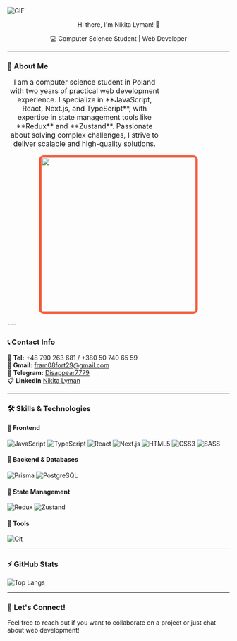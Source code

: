 ![GIF](https://user-images.githubusercontent.com/74038190/225813708-98b745f2-7d22-48cf-9150-083f1b00d6c9.gif)

<p align="center">
  Hi there, I'm Nikita Lyman! 👋
</p>
<p align="center" style="margin-top: 10px;">
  💻 Computer Science Student | Web Developer
</p>

---

### 🧐 About Me
<p align="center" style="max-width: 350px; font-size: 16px;">
  I am a computer science student in Poland with two years of practical web development experience. I specialize in **JavaScript, React, Next.js, and TypeScript**, with expertise in state management tools like **Redux** and **Zustand**. Passionate about solving complex challenges, I strive to deliver scalable and high-quality solutions.
</p>

<p align="center">
  <img src="https://media.giphy.com/media/3o7abKhOpu0NwenH3O/giphy.gif" width="350" style="border: 5px solid #ff5733; border-radius: 10px;">
</p>
---

### 📞 Contact Info
📱 **Tel:** +48 790 263 681 / +380 50 740 65 59  
📧 **Gmail:** fram08fort29@gmail.com  
💬 **Telegram:** [Disappear7779](https://t.me/disappear7779)  
📋 **LinkedIn** [Nikita Lyman](https://www.linkedin.com/in/nikita-lyman-325844332/)

---

### 🛠️ Skills & Technologies

#### 🔹 Frontend
![JavaScript](https://img.shields.io/badge/JavaScript-F7DF1E?style=for-the-badge&logo=javascript&logoColor=black)
![TypeScript](https://img.shields.io/badge/TypeScript-3178C6?style=for-the-badge&logo=typescript&logoColor=white)
![React](https://img.shields.io/badge/React-61DAFB?style=for-the-badge&logo=react&logoColor=black)
![Next.js](https://img.shields.io/badge/Next.js-000000?style=for-the-badge&logo=next.js&logoColor=white)
![HTML5](https://img.shields.io/badge/HTML5-E34F26?style=for-the-badge&logo=html5&logoColor=white)
![CSS3](https://img.shields.io/badge/CSS3-1572B6?style=for-the-badge&logo=css3&logoColor=white)
![SASS](https://img.shields.io/badge/SASS-CC6699?style=for-the-badge&logo=sass&logoColor=white)

#### 🔹 Backend & Databases
![Prisma](https://img.shields.io/badge/Prisma-2D3748?style=for-the-badge&logo=prisma&logoColor=white)
![PostgreSQL](https://img.shields.io/badge/PostgreSQL-316192?style=for-the-badge&logo=postgresql&logoColor=white)

#### 🔹 State Management
![Redux](https://img.shields.io/badge/Redux-764ABC?style=for-the-badge&logo=redux&logoColor=white)
![Zustand](https://img.shields.io/badge/Zustand-000000?style=for-the-badge&logo=zustand&logoColor=white)

#### 🔹 Tools
![Git](https://img.shields.io/badge/Git-F05032?style=for-the-badge&logo=git&logoColor=white)

---

### ⚡ GitHub Stats
![Top Langs](https://github-readme-stats.vercel.app/api/top-langs/?username=Nikitaliman&layout=compact&theme=tokyonight)

---

### 📌 Let's Connect!
Feel free to reach out if you want to collaborate on a project or just chat about web development!
